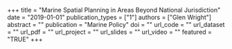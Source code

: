 +++
title = "Marine Spatial Planning in Areas Beyond National Jurisdiction"
date = "2019-01-01"
publication_types = ["1"]
authors = ["Glen Wright"]
abstract = ""
publication = "Marine Policy"
doi = ""
url_code = ""
url_dataset = ""
url_pdf = ""
url_project = ""
url_slides = ""
url_video = ""
featured = "TRUE"
+++
